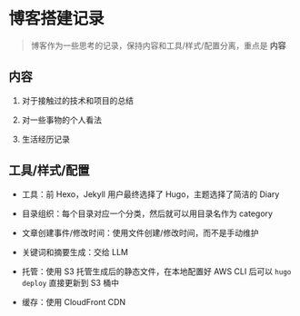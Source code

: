 # 博客搭建记录

> 博客作为一些思考的记录，保持内容和工具/样式/配置分离，重点是 **内容**

## 内容

1. 对于接触过的技术和项目的总结

2. 对一些事物的个人看法

3. 生活经历记录

## 工具/样式/配置

- 工具：前 Hexo，Jekyll 用户最终选择了 Hugo，主题选择了简洁的 Diary

- 目录组织：每个目录对应一个分类，然后就可以用目录名作为 category

- 文章创建事件/修改时间：使用文件创建/修改时间，而不是手动维护

- 关键词和摘要生成：交给 LLM

- 托管：使用 S3 托管生成后的静态文件，在本地配置好 AWS CLI 后可以 `hugo deploy` 直接更新到 S3 桶中

- 缓存：使用 CloudFront CDN

